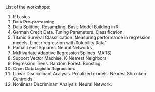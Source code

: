 List of the workshops:

1. R basics
2. Data Pre-processing
3. Data Splitting, Resampling, Basic Model Building in R
4. German Credit Data. Tuning Parameters. Classification.
5. Titanic Survival Classification. Measuring performance in regression models. Linear regression with Solubility Data"
6. Partial Least Squares. Neural Networks
7. Multivariate Adaptive Regression Splines (MARS)
8. Support Vector Machine. K-Nearest Neighbors
9. Regression Trees. Random Forest. Boosting.
10. Grant DataLogistic Regression.
11. Linear Discriminant Analysis. Penalized models. Nearest Shrunken Centroids
12.	Nonlinear Discriminant Analysis. Neural Network.
